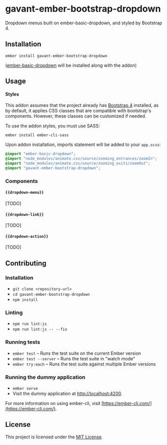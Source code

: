 gavant-ember-bootstrap-dropdown
==============================================================================

Dropdown menus built on ember-basic-dropdown, and styled by Bootstrap 4.

Installation
------------------------------------------------------------------------------

```
ember install gavant-ember-bootstrap-dropdown
```
([ember-basic-dropdown](https://github.com/cibernox/ember-basic-dropdown) will be installed along with the addon)

Usage
------------------------------------------------------------------------------

#### Styles

This addon assumes that the project already has [Bootstrap 4](https://github.com/twbs/bootstrap#quick-start) installed, as by default, it applies CSS classes
that are compatible with bootstrap's components. However, these classes can be customized if needed.

To use the addon styles, you must use SASS:
```
ember install ember-cli-sass
```

Upon addon installation, imports statement will be added to your `app.scss`:

```scss
@import "ember-basic-dropdown";
@import "node_modules/animate.css/source/zooming_entrances/zoomIn";
@import "node_modules/animate.css/source/zooming_exits/zoomOut";
@import "gavant-ember-bootstrap-dropdown";
```

### Components

#### `{{dropdown-menu}}`
[TODO]

#### `{{dropdown-link}}`
[TODO]

#### `{{dropdown-action}}`
[TODO]

Contributing
------------------------------------------------------------------------------

### Installation

* `git clone <repository-url>`
* `cd gavant-ember-bootstrap-dropdown`
* `npm install`

### Linting

* `npm run lint:js`
* `npm run lint:js -- --fix`

### Running tests

* `ember test` – Runs the test suite on the current Ember version
* `ember test --server` – Runs the test suite in "watch mode"
* `ember try:each` – Runs the test suite against multiple Ember versions

### Running the dummy application

* `ember serve`
* Visit the dummy application at [http://localhost:4200](http://localhost:4200).

For more information on using ember-cli, visit [https://ember-cli.com/](https://ember-cli.com/).

License
------------------------------------------------------------------------------

This project is licensed under the [MIT License](LICENSE.md).

